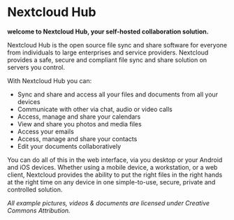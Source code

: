 # Nextcloud Hub

**welcome to Nextcloud Hub, your self-hosted collaboration solution.**

Nextcloud Hub is the open source file sync and share software for everyone from individuals to large enterprises and service providers. Nextcloud provides a safe, secure and compliant file sync and share solution on servers you control.

With Nextcloud Hub you can:
- Sync and share and access all your files and documents from all your devices
- Communicate with other via chat, audio or video calls
- Access, manage and share your calendars
- View and share you photos and media files
- Access your emails
- Access, manage and share your contacts
- Edit your documents collaboratively

You can do all of this in the web interface, via you desktop or your Android and iOS devices.
Whether using a mobile device, a workstation, or a web client, Nextcloud provides the ability to put the right files in the right hands at the right time on any device in one simple-to-use, secure, private and controlled solution.

_All example pictures, videos & documents are licensed under Creative Commons Attribution._
